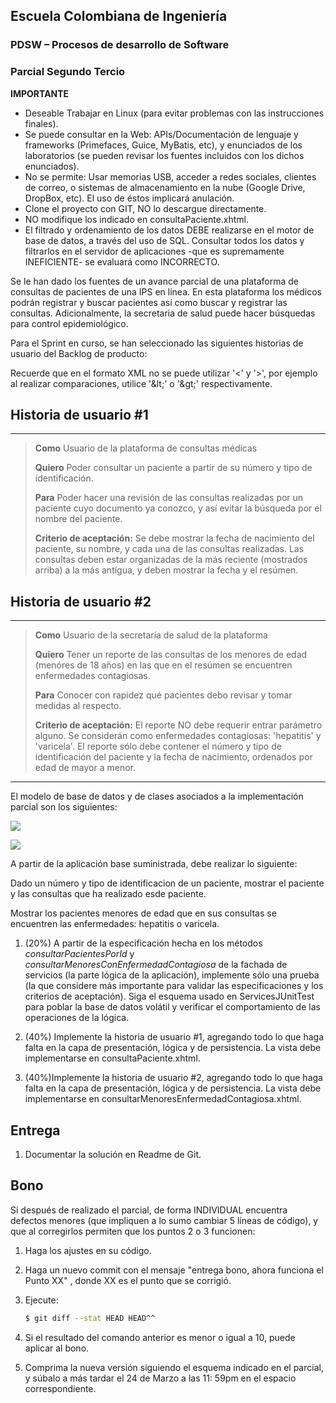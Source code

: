 ## Escuela Colombiana de Ingeniería

### PDSW – Procesos de desarrollo de Software

### Parcial Segundo Tercio

**IMPORTANTE**

* Deseable Trabajar en Linux (para evitar problemas con las instrucciones finales).
* Se puede consultar en la Web: APIs/Documentación de lenguaje y frameworks (Primefaces, Guice, MyBatis, etc), y
  enunciados de los laboratorios (se pueden revisar los fuentes incluidos con los dichos enunciados).
* No se permite: Usar memorias USB, acceder a redes sociales, clientes de correo, o sistemas de almacenamiento en la
  nube (Google Drive, DropBox, etc). El uso de éstos implicará anulación.
* Clone el proyecto con GIT, NO lo descargue directamente.
* NO modifique los indicado en consultaPaciente.xhtml.
* El filtrado y ordenamiento de los datos DEBE realizarse en el motor de base de datos, a través del uso de SQL.
  Consultar todos los datos y filtrarlos en el servidor de aplicaciones -que es supremamente INEFICIENTE- se evaluará
  como INCORRECTO.

Se le han dado los fuentes de un avance parcial de una plataforma de consultas de pacientes de una IPS en línea. En esta
plataforma los médicos podrán registrar y buscar pacientes así como buscar y registrar las consultas.
Adicionalmente, la secretaria de salud puede hacer búsquedas para control epidemiológico.

Para el Sprint en curso, se han seleccionado las siguientes historias de usuario del Backlog de producto:

Recuerde que en el formato XML no se puede utilizar '<' y '>', por ejemplo al realizar comparaciones,
utilice '&amp;lt;' o '&amp;gt;' respectivamente.

## Historia de usuario #1

  -------------------------------------------------------------------------------------------------------------------------------------------------------------------------------------
> **Como** Usuario de la plataforma de consultas médicas
>
> **Quiero** Poder consultar un paciente a partir de su número y tipo de identificación.
>
> **Para** Poder hacer una revisión de las consultas realizadas por un paciente cuyo documento ya conozco, y así evitar
> la búsqueda por el nombre del paciente.
>
> **Criterio de aceptación:** Se debe mostrar la fecha de nacimiento del paciente, su nombre, y cada una de las
> consultas realizadas. Las consultas deben estar organizadas de la más reciente (mostrados arriba) a la más antígua, y
> deben mostrar la fecha y el resúmen.

## Historia de usuario #2

  -------------------------------------------------------------------------------------------------------------------------------------------------------------------------------------
> **Como** Usuario de la secretaría de salud de la plataforma
>
> **Quiero** Tener un reporte de las consultas de los menores de edad (menóres de 18 años) en las que en el resúmen se
> encuentren enfermedades contagiosas.
>
> **Para** Conocer con rapidez qué pacientes debo revisar y tomar medidas al respecto.
>
> **Criterio de aceptación:** El reporte NO debe requerir entrar parámetro alguno. Se considerán como enfermedades
> contagiosas: 'hepatitis' y 'varicela'. El reporte sólo debe contener el número y tipo de identificación del paciente y
> la fecha de nacimiento, ordenados por edad de mayor a menor.
  -------------------------------------------------------------------------------------------------------------------------------------------------------------------------------------

El modelo de base de datos y de clases asociados a la implementación parcial son los siguientes:

![](./img/Diagram.png)

![](./img/Model.png)

A partir de la aplicación base suministrada, debe realizar lo siguiente:

Dado un número y tipo de identificacion de un paciente, mostrar el paciente y las consultas que ha realizado esde
paciente.

Mostrar los pacientes menores de edad que en sus consultas se encuentren las enfermedades: hepatitis o varicela.

1. (20%) A partir de la especificación hecha en los métodos
   *consultarPacientesPorId* y *consultarMenoresConEnfermedadContagiosa* de la fachada de
   servicios (la parte lógica de la aplicación), implemente sólo una prueba (la que considere más importante para
   validar las especificaciones y los criterios de aceptación). Siga el esquema usado en ServicesJUnitTest para poblar
   la base de datos volátil y verificar el comportamiento de las operaciones de la lógica.

2. (40%) Implemente la historia de usuario #1, agregando todo lo que haga falta en la capa de presentación, lógica y de
   persistencia. La vista debe implementarse en consultaPaciente.xhtml.

3. (40%)Implemente la historia de usuario #2, agregando todo lo que haga falta en la capa de presentación, lógica y de
   persistencia. La vista debe implementarse en consultarMenoresEnfermedadContagiosa.xhtml.

## Entrega

1. Documentar la solución en Readme de Git.

## Bono

Si después de realizado el parcial, de forma INDIVIDUAL encuentra defectos menores (que impliquen a lo sumo cambiar 5
líneas de código), y que al corregirlos permiten que los puntos 2 o 3 funcionen:

1. Haga los ajustes en su código.

2. Haga un nuevo commit con el mensaje "entrega bono, ahora funciona el Punto XX" , donde XX es el punto que se
   corrigió.

3. Ejecute:

    ```bash
    $ git diff --stat HEAD HEAD^^
    ```

4. Si el resultado del comando anterior es menor o igual a 10, puede aplicar al bono.

5. Comprima la nueva versión siguiendo el esquema indicado en el parcial, y súbalo a más tardar el 24 de Marzo a las 11:
   59pm en el espacio correspondiente.

